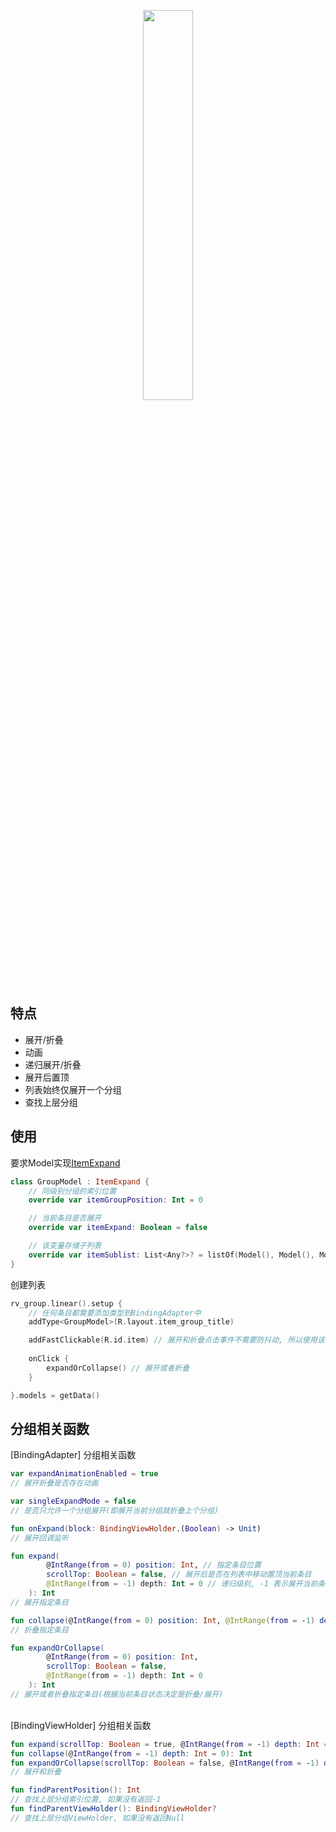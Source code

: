 
<p align="center"><img src="https://i.imgur.com/DQdEHQG.gif" width="40%"/></p>

## 特点

- 展开/折叠
- 动画
- 递归展开/折叠
- 展开后置顶
- 列表始终仅展开一个分组
- 查找上层分组

## 使用
要求Model实现[ItemExpand](https://github.com/liangjingkanji/BRV/blob/master/brv/src/main/java/com/drake/brv/item/ItemExpand.kt)

```kotlin
class GroupModel : ItemExpand {
	// 同级别分组的索引位置
    override var itemGroupPosition: Int = 0

    // 当前条目是否展开
    override var itemExpand: Boolean = false

	// 该变量存储子列表
    override var itemSublist: List<Any?>? = listOf(Model(), Model(), Model(), Model())
}
```



创建列表

```kotlin
rv_group.linear().setup {
    // 任何条目都需要添加类型到BindingAdapter中
    addType<GroupModel>(R.layout.item_group_title)

    addFastClickable(R.id.item) // 展开和折叠点击事件不需要防抖动, 所以使用该函数
    
    onClick {
        expandOrCollapse() // 展开或者折叠
    }

}.models = getData()
```

## 分组相关函数

[BindingAdapter] 分组相关函数

```kotlin
var expandAnimationEnabled = true
// 展开折叠是否存在动画

var singleExpandMode = false
// 是否只允许一个分组展开(即展开当前分组就折叠上个分组)

fun onExpand(block: BindingViewHolder.(Boolean) -> Unit)
// 展开回调监听

fun expand(
        @IntRange(from = 0) position: Int, // 指定条目位置
        scrollTop: Boolean = false, // 展开后是否在列表中移动置顶当前条目
        @IntRange(from = -1) depth: Int = 0 // 递归级别, -1 表示展开当前条目的所有子列表
    ): Int
// 展开指定条目

fun collapse(@IntRange(from = 0) position: Int, @IntRange(from = -1) depth: Int = 0): Int
// 折叠指定条目

fun expandOrCollapse(
        @IntRange(from = 0) position: Int,
        scrollTop: Boolean = false,
        @IntRange(from = -1) depth: Int = 0
    ): Int
// 展开或者折叠指定条目(根据当前条目状态决定是折叠/展开)
```
<br>
[BindingViewHolder] 分组相关函数

```kotlin
fun expand(scrollTop: Boolean = true, @IntRange(from = -1) depth: Int = 0): Int
fun collapse(@IntRange(from = -1) depth: Int = 0): Int
fun expandOrCollapse(scrollTop: Boolean = false, @IntRange(from = -1) depth: Int = 0): Int
// 展开和折叠

fun findParentPosition(): Int
// 查找上层分组索引位置, 如果没有返回-1
fun findParentViewHolder(): BindingViewHolder?
// 查找上层分组ViewHolder, 如果没有返回Null
```
